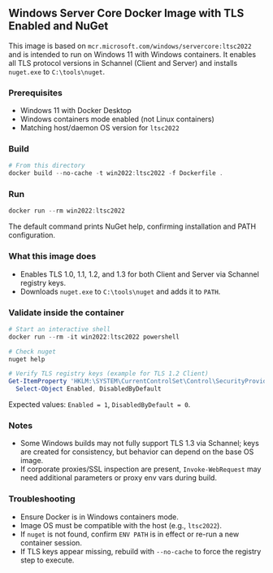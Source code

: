 ## Windows Server Core Docker Image with TLS Enabled and NuGet

This image is based on `mcr.microsoft.com/windows/servercore:ltsc2022` and is intended to run on Windows 11 with Windows containers. It enables all TLS protocol versions in Schannel (Client and Server) and installs `nuget.exe` to `C:\tools\nuget`.

### Prerequisites
- Windows 11 with Docker Desktop
- Windows containers mode enabled (not Linux containers)
- Matching host/daemon OS version for `ltsc2022`

### Build
```powershell
# From this directory
docker build --no-cache -t win2022:ltsc2022 -f Dockerfile .
```

### Run
```powershell
docker run --rm win2022:ltsc2022
```
The default command prints NuGet help, confirming installation and PATH configuration.

### What this image does
- Enables TLS 1.0, 1.1, 1.2, and 1.3 for both Client and Server via Schannel registry keys.
- Downloads `nuget.exe` to `C:\tools\nuget` and adds it to `PATH`.

### Validate inside the container
```powershell
# Start an interactive shell
docker run --rm -it win2022:ltsc2022 powershell

# Check nuget
nuget help

# Verify TLS registry keys (example for TLS 1.2 Client)
Get-ItemProperty 'HKLM:\SYSTEM\CurrentControlSet\Control\SecurityProviders\SCHANNEL\Protocols\TLS 1.2\Client' |
  Select-Object Enabled, DisabledByDefault
```
Expected values: `Enabled = 1`, `DisabledByDefault = 0`.

### Notes
- Some Windows builds may not fully support TLS 1.3 via Schannel; keys are created for consistency, but behavior can depend on the base OS image.
- If corporate proxies/SSL inspection are present, `Invoke-WebRequest` may need additional parameters or proxy env vars during build.

### Troubleshooting
- Ensure Docker is in Windows containers mode.
- Image OS must be compatible with the host (e.g., `ltsc2022`).
- If `nuget` is not found, confirm `ENV PATH` is in effect or re-run a new container session.
- If TLS keys appear missing, rebuild with `--no-cache` to force the registry step to execute.
